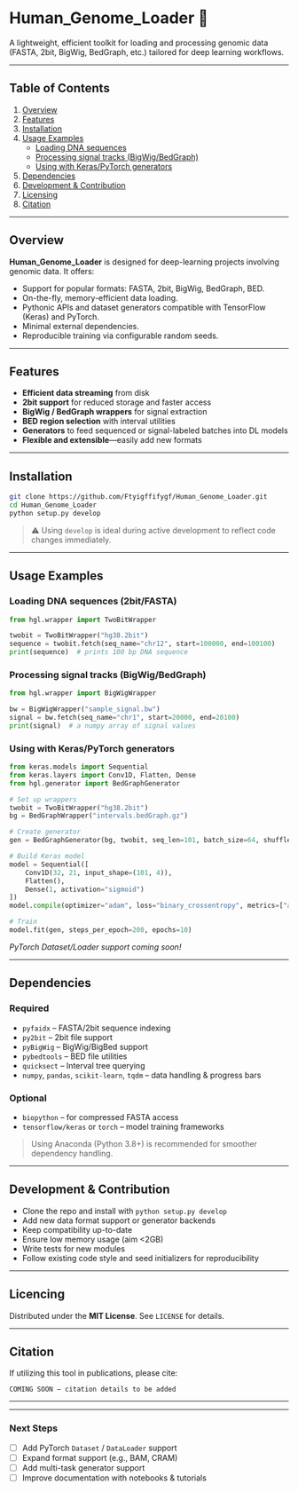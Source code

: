 # Human_Genome_Loader 🚀

A lightweight, efficient toolkit for loading and processing genomic data (FASTA, 2bit, BigWig, BedGraph, etc.) tailored for deep learning workflows.

---

## Table of Contents

1. [Overview](#overview)  
2. [Features](#features)  
3. [Installation](#installation)  
4. [Usage Examples](#usage-examples)  
   - [Loading DNA sequences](#loading-dna-sequences)  
   - [Processing signal tracks (BigWig/BedGraph)](#processing-signal-tracks)  
   - [Using with Keras/PyTorch generators](#using-with-keraspytorch-generators)  
5. [Dependencies](#dependencies)  
6. [Development & Contribution](#development--contribution)  
7. [Licensing](#licensing)  
8. [Citation](#citation)

---

## Overview

**Human_Genome_Loader** is designed for deep-learning projects involving genomic data. It offers:

- Support for popular formats: FASTA, 2bit, BigWig, BedGraph, BED.
- On-the-fly, memory-efficient data loading.
- Pythonic APIs and dataset generators compatible with TensorFlow (Keras) and PyTorch.
- Minimal external dependencies.
- Reproducible training via configurable random seeds.

---

## Features

- **Efficient data streaming** from disk  
- **2bit support** for reduced storage and faster access  
- **BigWig / BedGraph wrappers** for signal extraction  
- **BED region selection** with interval utilities  
- **Generators** to feed sequenced or signal-labeled batches into DL models  
- **Flexible and extensible**—easily add new formats  

---

## Installation

```bash
git clone https://github.com/Ftyigffifygf/Human_Genome_Loader.git
cd Human_Genome_Loader
python setup.py develop
```

> ⚠️ Using `develop` is ideal during active development to reflect code changes immediately.

---

## Usage Examples

### Loading DNA sequences (2bit/FASTA)

```python
from hgl.wrapper import TwoBitWrapper

twobit = TwoBitWrapper("hg38.2bit")
sequence = twobit.fetch(seq_name="chr12", start=100000, end=100100)
print(sequence)  # prints 100 bp DNA sequence
```

### Processing signal tracks (BigWig/BedGraph)

```python
from hgl.wrapper import BigWigWrapper

bw = BigWigWrapper("sample_signal.bw")
signal = bw.fetch(seq_name="chr1", start=20000, end=20100)
print(signal)  # a numpy array of signal values
```

### Using with Keras/PyTorch generators

```python
from keras.models import Sequential
from keras.layers import Conv1D, Flatten, Dense
from hgl.generator import BedGraphGenerator

# Set up wrappers
twobit = TwoBitWrapper("hg38.2bit")
bg = BedGraphWrapper("intervals.bedGraph.gz")

# Create generator
gen = BedGraphGenerator(bg, twobit, seq_len=101, batch_size=64, shuffle=True)

# Build Keras model
model = Sequential([
    Conv1D(32, 21, input_shape=(101, 4)),
    Flatten(),
    Dense(1, activation="sigmoid")
])
model.compile(optimizer="adam", loss="binary_crossentropy", metrics=["accuracy"])

# Train
model.fit(gen, steps_per_epoch=200, epochs=10)
```

_PyTorch Dataset/Loader support coming soon!_

---

## Dependencies

### Required

- `pyfaidx` – FASTA/2bit sequence indexing  
- `py2bit` – 2bit file support  
- `pyBigWig` – BigWig/BigBed support  
- `pybedtools` – BED file utilities  
- `quicksect` – Interval tree querying  
- `numpy`, `pandas`, `scikit-learn`, `tqdm` – data handling & progress bars  

### Optional

- `biopython` – for compressed FASTA access  
- `tensorflow/keras` or `torch` – model training frameworks  

> Using Anaconda (Python 3.8+) is recommended for smoother dependency handling.

---

## Development & Contribution

- Clone the repo and install with `python setup.py develop`
- Add new data format support or generator backends
- Keep compatibility up-to-date
- Ensure low memory usage (aim <2GB)
- Write tests for new modules
- Follow existing code style and seed initializers for reproducibility

---

## Licencing

Distributed under the **MIT License**. See `LICENSE` for details.

---

## Citation

If utilizing this tool in publications, please cite:

```
COMING SOON — citation details to be added
```

---


---

### Next Steps

- [ ] Add PyTorch `Dataset` / `DataLoader` support  
- [ ] Expand format support (e.g., BAM, CRAM)  
- [ ] Add multi-task generator support  
- [ ] Improve documentation with notebooks & tutorials

